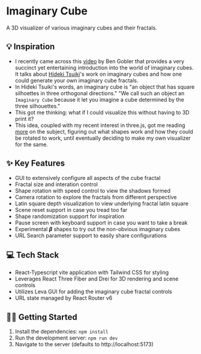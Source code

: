 # Imaginary Cube

A 3D visualizer of various imaginary cubes and their fractals.

## :bulb: Inspiration

- I recently came across this [video](https://www.youtube.com/watch?v=Cnhr6VaQKlg) by Ben Gobler that provides a very succinct yet entertaining introduction into the world of imaginary cubes. It talks about [Hideki Tsuiki](https://www.youtube.com/channel/UCsmJvExpzRQdoPFlOXGRDHg)'s work on imaginary cubes and how one could generate your own imaginary cube fractals.
- In Hideki Tsuiki's words, an imaginary cube is "an object that has square silhoettes in three orthogonal directions." "We call such an object an `Imaginary Cube` because it let you imagine a cube determined by the three silhouettes."
- This got me thinking: what if I could visualize this without having to 3D print it?
- This idea, coupled with my recent interest in three.js, got me reading [more](https://www.i.h.kyoto-u.ac.jp/users/tsuiki/imaginarycube-e.html) on the subject, figuring out what shapes work and how they could be rotated to work, until eventually deciding to make my own visualizer for the same.

## ✨ Key Features

- GUI to extensively configure all aspects of the cube fractal
- Fractal size and interation control
- Shape rotation with speed control to view the shadows formed
- Camera rotation to explore the fractals from different perspective
- Latin square depth visualization to view underlying fractal latin square
- Scene reset support in case you tread too far
- Shape randomization support for inspiration
- Pause screen with keyboard support in case you want to take a break
- Experimental **_β_** shapes to try out the non-obvious imaginary cubes
- URL Search parameter support to easily share configurations

## 💻 Tech Stack

- React-Typescript vite application with Tailwind CSS for styling
- Leverages React Three Fiber and Drei for 3D rendering and scene controls
- Utilizes Leva GUI for adding the imaginary cube fractal controls
- URL state managed by React Router v6

## 🧑‍💻 Getting Started

1. Install the dependencies: `npm install`
2. Run the development server: `npm run dev`
3. Navigate to the server (defaults to http://localhost:5173)
